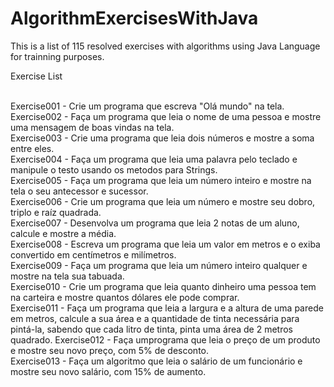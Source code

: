 # AlgorithmExercisesWithJava
This is a list of 115 resolved exercises with algorithms using Java Language for trainning purposes.

Exercise List <br><br>

Exercise001 - Crie um programa que escreva "Olá mundo" na tela.<br>
Exercise002 - Faça um programa que leia o nome de uma pessoa e mostre uma mensagem de boas vindas na tela.<br>
Exercise003 - Crie uma programa que leia dois números e mostre a soma entre eles.<br>
Exercise004 - Faça um programa que leia uma palavra pelo teclado e manipule o testo usando os metodos para Strings.<br>
Exercise005 - Faça um programa que leia um número inteiro e mostre na tela o seu antecessor e sucessor.<br>
Exercise006 - Crie um programa que leia um número e mostre seu dobro, triplo e raíz quadrada.<br>
Exercise007 - Desenvolva um programa que leia 2 notas de um aluno, calcule e mostre a média.<br>
Exercise008 - Escreva um programa que leia um valor em metros e o exiba convertido em centímetros e milímetros.<br>
Exercise009 - Faça um programa que leia um número inteiro qualquer e mostre na tela sua tabuada.<br>
Exercise010 - Crie um programa que leia quanto dinheiro uma pessoa tem na carteira e mostre quantos dólares ele pode comprar.<br>
Exercise011 - Faça um programa que leia a largura e a altura de uma parede em metros, calcule a sua área e a quantidade de tinta necessária para pintá-la, sabendo que cada litro de tinta, pinta uma área de 2 metros quadrado.
Exercise012 - Faça umprograma que leia o preço de um produto e mostre seu novo preço, com 5% de desconto.<br>
Exercise013 - Faça um algoritmo que leia o salário de um funcionário e mostre seu novo salário, com 15% de aumento.<br>

